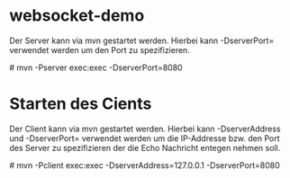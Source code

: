websocket-demo
=================
Der Server kann via mvn gestartet werden. Hierbei kann -DserverPort= verwendet werden um den 
Port zu spezifizieren.

\# mvn -Pserver exec:exec -DserverPort=8080


Starten des Cients
=================
Der Client kann via mvn gestartet werden. Hierbei kann -DserverAddress und -DserverPort= verwendet werden um die 
IP-Addresse bzw. den Port des Server zu spezifizieren der die Echo Nachricht entegen nehmen soll. 

\# mvn -Pclient exec:exec -DserverAddress=127.0.0.1 -DserverPort=8080
